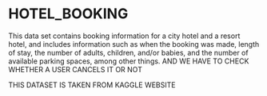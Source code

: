 # HOTEL_BOOKING

This data set contains booking information for a city hotel and a resort hotel, and includes information such as when the booking was made, length of stay,
the number of adults, children, and/or babies, and the number of available parking spaces, among other things.
AND WE HAVE TO CHECK WHETHER A USER CANCELS IT OR NOT 

THIS DATASET IS TAKEN FROM KAGGLE WEBSITE 
